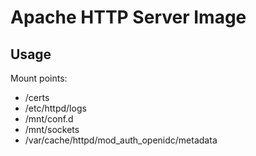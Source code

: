 # Apache HTTP Server Image

## Usage

Mount points:

- /certs
- /etc/httpd/logs
- /mnt/conf.d
- /mnt/sockets
- /var/cache/httpd/mod_auth_openidc/metadata
